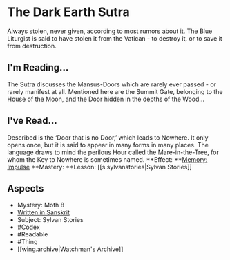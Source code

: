 # The Dark Earth Sutra
Always stolen, never given, according to most rumors about it. The Blue Liturgist is said to have stolen it from the Vatican - to destroy it, or to save it from destruction.
## I'm Reading...
The Sutra discusses the Mansus-Doors which are rarely ever passed - or rarely manifest at all. Mentioned here are the Summit Gate, belonging to the House of the Moon, and the Door hidden in the depths of the Wood…
## I've Read...
Described is the ‘Door that is no Door,’ which leads to Nowhere. It only opens once, but it is said to appear in many forms in many places. The language draws to mind the perilous Hour called the Mare-in-the-Tree, for whom the Key to Nowhere is sometimes named.
**Effect: **[Memory: Impulse](https://uadaf.theevilroot.xyz/rowenarium/element/mem.impulse)
**Mastery: **Lesson: [[s.sylvanstories|Sylvan Stories]]
## Aspects
- Mystery: Moth 8
- [Written in Sanskrit](https://uadaf.theevilroot.xyz/rowenarium/element/w.sanskrit)
- Subject: Sylvan Stories
- #Codex
- #Readable
- #Thing
- [[wing.archive|Watchman's Archive]]